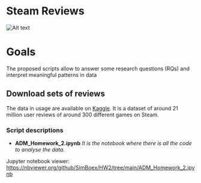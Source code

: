 # Steam Reviews 

![Alt text](https://camo.githubusercontent.com/b09870e49515c8c43bb50b698bc76d9e8cb484d0b93756cb1d1c0bf6f254a528/68747470733a2f2f7777772e766f7274657a2e6e65742f636f6e74656e7474656c6c65722e7068703f63743d6e65777326616374696f6e3d66696c652669643d3138363533)


# Goals
The proposed scripts allow  to answer some research questions (RQs)  and interpret meaningful patterns in data  

## Download sets of reviews
The data in usage are available on [Kaggle](https://www.kaggle.com/najzeko/steam-reviews-2021).
It is a dataset of around 21 million user reviews of around 300 different games on Steam.

### Script descriptions

- **ADM_Homework_2.ipynb**
*It is the notebook where there is all the code to analyse the data.*


Jupyter notebook viewer:
https://nbviewer.org/github/SimBoex/HW2/tree/main/ADM_Homework_2.ipynb
